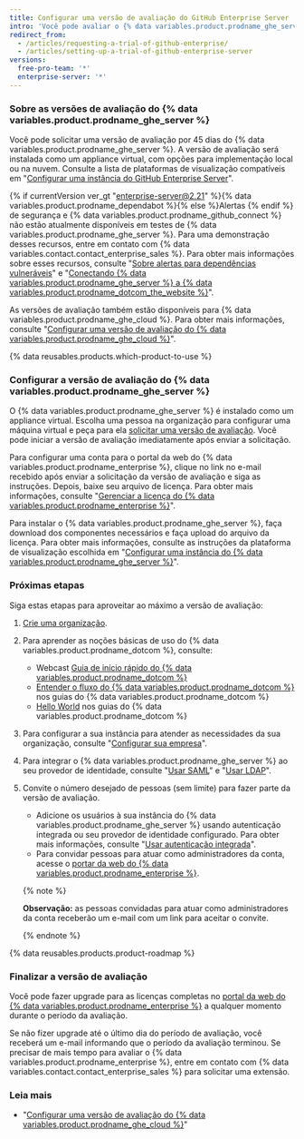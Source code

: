 ```yaml
---
title: Configurar uma versão de avaliação do GitHub Enterprise Server
intro: 'Você pode avaliar o {% data variables.product.prodname_ghe_server %} gratuitamente.'
redirect_from:
  - /articles/requesting-a-trial-of-github-enterprise/
  - /articles/setting-up-a-trial-of-github-enterprise-server
versions:
  free-pro-team: '*'
  enterprise-server: '*'
---
```


### Sobre as versões de avaliação do {% data variables.product.prodname_ghe_server %}

Você pode solicitar uma versão de avaliação por 45 dias do {% data variables.product.prodname_ghe_server %}. A versão de avaliação será instalada como um appliance virtual, com opções para implementação local ou na nuvem. Consulte a lista de plataformas de visualização compatíveis em "[Configurar uma instância do GitHub Enterprise Server](/enterprise/admin/installation/setting-up-a-github-enterprise-server-instance)".

{% if currentVersion ver_gt "enterprise-server@2.21" %}{% data variables.product.prodname_dependabot %}{% else %}Alertas {% endif %} de segurança e {% data variables.product.prodname_github_connect %} não estão atualmente disponíveis em testes de {% data variables.product.prodname_ghe_server %}. Para uma demonstração desses recursos, entre em contato com  {% data variables.contact.contact_enterprise_sales %}. Para obter mais informações sobre esses recursos, consulte "[Sobre alertas para dependências vulneráveis](/github/managing-security-vulnerabilities/about-alerts-for-vulnerable-dependencies)" e "[Conectando {% data variables.product.prodname_ghe_server %} a {% data variables.product.prodname_dotcom_the_website %}](/enterprise/admin/installation/connecting-github-enterprise-server-to-github-enterprise-cloud)".

As versões de avaliação também estão disponíveis para {% data variables.product.prodname_ghe_cloud %}. Para obter mais informações, consulte "[Configurar uma versão de avaliação do {% data variables.product.prodname_ghe_cloud %}](/articles/setting-up-a-trial-of-github-enterprise-cloud)".

{% data reusables.products.which-product-to-use %}

### Configurar a versão de avaliação do {% data variables.product.prodname_ghe_server %}

O {% data variables.product.prodname_ghe_server %} é instalado como um appliance virtual. Escolha uma pessoa na organização para configurar uma máquina virtual e peça para ela [solicitar uma versão de avaliação](https://enterprise.github.com/trial). Você pode iniciar a versão de avaliação imediatamente após enviar a solicitação.

Para configurar uma conta para o portal da web do {% data variables.product.prodname_enterprise %}, clique no link no e-mail recebido após enviar a solicitação da versão de avaliação e siga as instruções. Depois, baixe seu arquivo de licença. Para obter mais informações, consulte "[Gerenciar a licença do {% data variables.product.prodname_enterprise %}](/enterprise/admin/installation/managing-your-github-enterprise-license)".

Para instalar o {% data variables.product.prodname_ghe_server %}, faça download dos componentes necessários e faça upload do arquivo da licença. Para obter mais informações, consulte as instruções da plataforma de visualização escolhida em "[Configurar uma instância do {% data variables.product.prodname_ghe_server %}](/enterprise/admin/installation/setting-up-a-github-enterprise-server-instance)".

### Próximas etapas

Siga estas etapas para aproveitar ao máximo a versão de avaliação:

1. [Crie uma organização](/enterprise/admin/user-management/creating-organizations).
2. Para aprender as noções básicas de uso do {% data variables.product.prodname_dotcom %}, consulte:
   - Webcast [Guia de início rápido do {% data variables.product.prodname_dotcom %}](https://resources.github.com/webcasts/Quick-start-guide-to-GitHub/)
   - [Entender o fluxo do {% data variables.product.prodname_dotcom %}](https://guides.github.com/introduction/flow/) nos guias do {% data variables.product.prodname_dotcom %}
   - [Hello World](https://guides.github.com/activities/hello-world/) nos guias do {% data variables.product.prodname_dotcom %}
3. Para configurar a sua instância para atender as necessidades da sua organização, consulte "[Configurar sua empresa](/enterprise/admin/configuration/configuring-your-enterprise)".
4. Para integrar o {% data variables.product.prodname_ghe_server %} ao seu provedor de identidade, consulte "[Usar SAML](/enterprise/admin/user-management/using-saml)" e "[Usar LDAP](/enterprise/admin/authentication/using-ldap)".
5. Convite o número desejado de pessoas (sem limite) para fazer parte da versão de avaliação.
   - Adicione os usuários à sua instância do {% data variables.product.prodname_ghe_server %} usando autenticação integrada ou seu provedor de identidade configurado. Para obter mais informações, consulte "[Usar autenticação integrada](/enterprise/admin/user-management/using-built-in-authentication)".
   - Para convidar pessoas para atuar como administradores da conta, acesse o [portar da web do {% data variables.product.prodname_enterprise %}](https://enterprise.github.com/login).

    {% note %}

    **Observação:** as pessoas convidadas para atuar como administradores da conta receberão um e-mail com um link para aceitar o convite.

    {% endnote %}

{% data reusables.products.product-roadmap %}

### Finalizar a versão de avaliação

Você pode fazer upgrade para as licenças completas no [portal da web do {% data variables.product.prodname_enterprise %}](https://enterprise.github.com/login) a qualquer momento durante o período da avaliação.

Se não fizer upgrade até o último dia do período de avaliação, você receberá um e-mail informando que o período da avaliação terminou. Se precisar de mais tempo para avaliar o {% data variables.product.prodname_enterprise %}, entre em contato com {% data variables.contact.contact_enterprise_sales %} para solicitar uma extensão.

### Leia mais

- "[Configurar uma versão de avaliação do {% data variables.product.prodname_ghe_cloud %}](/articles/setting-up-a-trial-of-github-enterprise-cloud)"
